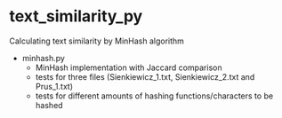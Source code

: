 # text_similarity_py
Calculating text similarity by MinHash algorithm
* minhash.py
  - MinHash implementation with Jaccard comparison
  - tests for three files (Sienkiewicz_1.txt, Sienkiewicz_2.txt and Prus_1.txt)
  - tests for different amounts of hashing functions/characters to be hashed
